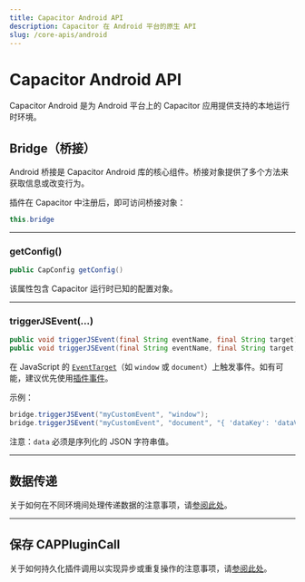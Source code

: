 ```yaml
---
title: Capacitor Android API
description: Capacitor 在 Android 平台的原生 API
slug: /core-apis/android
---
```


# Capacitor Android API

Capacitor Android 是为 Android 平台上的 Capacitor 应用提供支持的本地运行时环境。

## Bridge（桥接）

Android 桥接是 Capacitor Android 库的核心组件。桥接对象提供了多个方法来获取信息或改变行为。

插件在 Capacitor 中注册后，即可访问桥接对象：

```java
this.bridge
```

---

### getConfig()

```java
public CapConfig getConfig()
```

该属性包含 Capacitor 运行时已知的配置对象。

---

### triggerJSEvent(...)

```java
public void triggerJSEvent(final String eventName, final String target)
public void triggerJSEvent(final String eventName, final String target, final String data)
```

在 JavaScript 的 [`EventTarget`](https://developer.mozilla.org/en-US/docs/Web/API/EventTarget)（如 `window` 或 `document`）上触发事件。如有可能，建议优先使用[插件事件](/plugins/creating-plugins/android-guide.md#plugin-events)。

示例：

```java
bridge.triggerJSEvent("myCustomEvent", "window");
bridge.triggerJSEvent("myCustomEvent", "document", "{ 'dataKey': 'dataValue' }");
```

注意：`data` 必须是序列化的 JSON 字符串值。

---

## 数据传递

关于如何在不同环境间处理传递数据的注意事项，请[参阅此处](/main/reference/core-apis/data-types.md)。

---

## 保存 CAPPluginCall

关于如何持久化插件调用以实现异步或重复操作的注意事项，请[参阅此处](/main/reference/core-apis/saving-calls.md)。